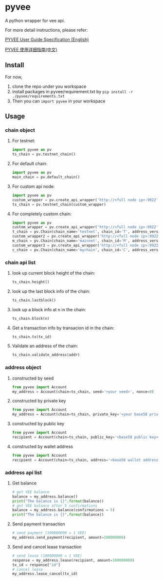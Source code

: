 # pyvee
A python wrapper for vee api.

For more detail instructions, please refer:

[PYVEE User Guide Specification (English)](https://github.com/excelsia/pyvee/wiki/PYVEE-User-Guide-Specification-%28English%29)

[PYVEE 使用详细指南(中文)](https://github.com/excelsia/pyvee/wiki/PYVEE-%E4%BD%BF%E7%94%A8%E8%AF%A6%E7%BB%86%E6%8C%87%E5%8D%97%28%E4%B8%AD%E6%96%87%29)

## Install
For now, 
1. clone the repo under you workspace
2. install packages in pyvee/requirement.txt by 
```pip install -r ./pyvee/requirements.txt```
3. Then you can ```import pyvee``` in your workspace

## Usage

### chain object
1. For testnet:
    ```python
    import pyvee as pv
    ts_chain = pv.testnet_chain()
    ```
2. For default chain:
    ```python
    import pyvee as pv
    main_chain = pv.default_chain()
    ```

3. For custom api node:
    ```python
    import pyvee as pv
    custom_wrapper = pv.create_api_wrapper('http://<full node ip>:9922', api_key='')
    ts_chain = pv.testnet_chain(custom_wrapper)
    ```

4. For completely custom chain:
    ```python
    import pyvee as pv
    custom_wrapper = pv.create_api_wrapper('http://<full node ip>:9922', api_key='')
    t_chain = pv.Chain(chain_name='testnet', chain_id='T', address_version=5, api_wrapper=custom_wrapper)
    custom_wrapper2 = pv.create_api_wrapper('http://<full node ip>:9922', api_key='')
    m_chain = pv.Chain(chain_name='mainnet', chain_id='M', address_version=5, api_wrapper=custom_wrapper2)
    custom_wrapper3 = pv.create_api_wrapper('http://<full node ip>:9922', api_key='')
    c_chain = pv.Chain(chain_name='mychain', chain_id='C', address_version=1, api_wrapper=custom_wrapper3)
    ```

### chain api list
1. look up current block height of the chain:
    ```python
    ts_chain.height()
    ```

2. look up the last block info of the chain:
    ```python
    ts_chain.lastblock()
    ```


3. look up a block info at n in the chain:
    ```python
    ts_chain.block(n)
    ```

4. Get a transaction info by transacion id in the chain:
    ```python
    ts_chain.tx(tx_id)
    ```
    
5. Validate an address of the chain:
    ```python
    ts_chain.validate_address(addr)
    ```

### address object
1. constructed by seed
    ```python
    from pyvee import Account
    my_address = Account(chain=ts_chain, seed='<your seed>', nonce=0)
    ```
2. constructed by private key
    ```python
    from pyvee import Account
    my_address = Account(chain=ts_chain, private_key='<your base58 private key>')
    ```
3. constructed by public key
    ```python
    from pyvee import Account
    recipient = Account(chain=ts_chain, public_key='<base58 public key>')
    ```
4. constructed by wallet address
    ```python
    from pyvee import Account
    recipient = Account(chain=ts_chain, address='<base58 wallet address>')
    ```
 
### address api list
1. Get balance
    ```python
    # get VEE balance
    balance = my_address.balance()
    print("The balance is {}".format(balance))
    # get VEE balance after 5 confirmations 
    balance = my_address.balance(confirmations = 5)
    print("The balance is {}".format(balance))
    ```
2. Send payment transaction
    ```python
    # send payment (100000000 = 1 VEE)
    my_address.send_payment(recipient, amount=100000000)
    ```
3. Send and cancel lease transaction
    ```python
    # send lease (100000000 = 1 VEE)
    response = my_address.lease(recipient, amount=100000000)
    tx_id = response["id"]
    # cancel lease
    my_address.lease_cancel(tx_id)
    ```
